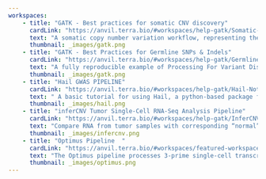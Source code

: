 ```yaml
---
workspaces:
    - title: "GATK - Best practices for somatic CNV discovery"
      cardLink: "https://anvil.terra.bio/#workspaces/help-gatk/Somatic-CNVs-GATK4"
      text: "A somatic copy number variation workflow, representing the Variant Discovery portion of the Somatic CNV Discovery pipeline."
      thumbnail: _images/gatk.png
    - title: "GATK - Best Practices for Germline SNPs & Indels"
      cardLink: "https://anvil.terra.bio/#workspaces/help-gatk/Germline-SNPs-Indels-GATK4-hg38"
      text: "A fully reproducible example of Processing For Variant Discovery, HaplotypeCallerGVCF, and Joint Discovery workflows."
      thumbnail: _images/gatk.png
    - title: "Hail GWAS PIPELINE"
      cardLink: "https://anvil.terra.bio/#workspaces/help-gatk/Hail-Notebook-Tutorials"
      text: " A basic tutorial for using Hail, a python-based package for working with genomic data. "
      thumbnail: _images/hail.png
    - title: "inferCNV Tumor Single-Cell RNA-Seq Analysis Pipeline"
      cardLink: "https://anvil.terra.bio/#workspaces/help-gatk/InferCNV_SCP_scRNA-seq"
      text: "Compare RNA from tumor samples with corresponding “normal” samples to identify evidence for copy number variations in tumors."
      thumbnail: _images/infercnv.png
    - title: "Optimus Pipeline  "
      cardLink: "https://anvil.terra.bio/#workspaces/featured-workspaces-hca/HCA_Optimus_Pipeline"
      text: "The Optimus pipeline processes 3-prime single-cell transcriptome data from the 10X Genomics v2 (and v3) assay."
      thumbnail: _images/optimus.png
---
```

